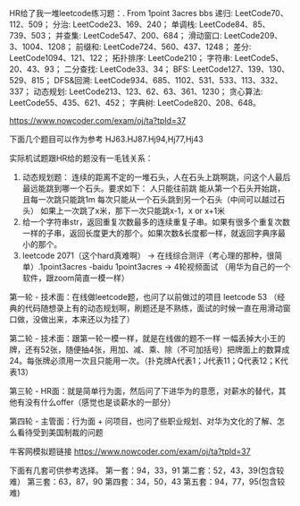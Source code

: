 HR给了我一堆leetcode练习题：. From 1point 3acres bbs
递归: LeetCode70、112、509；
分治: LeetCode23、169、240；
单调栈: LeetCode84、85、739、503；
并查集: LeetCode547、200、684；
滑动窗口: LeetCode209、3、1004、1208；
前缀和: LeetCode724、560、437、1248；
差分: LeetCode1094、121、122；
拓扑排序: LeetCode210；
字符串: LeetCode5、20、43、93；
二分查找: LeetCode33、34；
BFS: LeetCode127、139、130、529、815；
DFS&回溯: LeetCode934、685、1102、531、533、113、332、337；
动态规划: LeetCode213、123、62、63、361、1230；
贪心算法: LeetCode55、435、621、452；
字典树: LeetCode820、208、648。

https://www.nowcoder.com/exam/oj/ta?tpId=37

下面几个题目可以作为参考
HJ63.HJ87.Hj94,Hj77,Hj43

实际机试题跟HR给的题没有一毛钱关系：
1. 动态规划题：
连续的距离不定的一堆石头，人在石头上跳啊跳，问这个人最后最远能跳到哪一个石头。要求如下：
人只能往前跳
能从第一个石头开始跳，且每一次跳只能跳1m
每次只能从一个石头跳到另一个石头（中间可以越过石头）
如果上一次跳了x米，那下一次只能跳x-1，x or x+1米
2. 给一个字符串str，返回重复次数最多的连续重复子串。如果有很多个重复次数一样的子串，返回长度更大的那个。如果次数&长度都一样，就返回字典序最小的那个。
3. leetcode 2071（这个hard真难啊）
-> 在线综合测评（考心理的那种，很简单）.1point3acres
-baidu 1point3acres
-> 4轮视频面试 （用华为自己的一个软件，跟zoom简直一模一样）

第一轮 - 技术面：在线做leetcode题，也问了以前做过的项目
leetcode 53 （经典的代码随想录上有的动态规划啊，刷题还是不熟练，面试的时候一直在用滑动窗口做，没做出来，本来还以为挂了）

第二轮 - 技术面：跟第一轮一模一样，就是在线做的题不一样
一幅丢掉大小王的牌，还有52张，随便抽4张，用加、减、乘、除（不可加括号）把牌面上的数算成24。每张牌必须用一次且只能用一次。（扑克牌A代表1；J代表11；Q代表12；K代表13）

第三轮 - HR面：就是简单行为面，然后问了下进华为的意愿，对薪水的替代，其他有没有什么offer（感觉也是谈薪水的一部分）

第四轮 - 主管面：行为面 + 问项目，也问了些职业规划、对华为文化的了解、怎么看待受到美国制裁的问题

牛客网模拟题链接
https://www.nowcoder.com/exam/oj/ta?tpId=37

下面有几套可供参考选择。
第一套：94，33，91
第二套：52，43，39(包含较难）
第三套：63，87，90
第四套：34，50，43
第五套：94，77，95(包含较难)